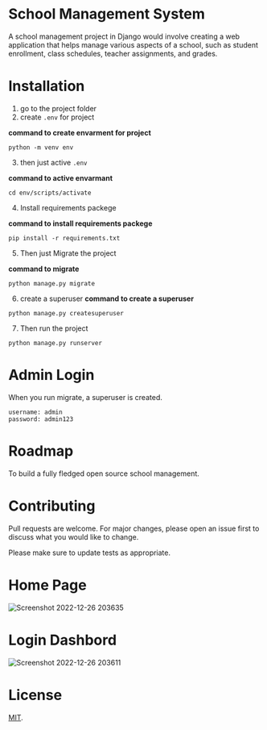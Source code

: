 # School Management System 
A school management project in Django would involve creating a web application that helps manage various aspects of a school, such as student enrollment, class schedules, teacher assignments, and grades.


# Installation 
1. go to the project folder
2. create `.env` for project

**command to create envarment for project**
``` 
python -m venv env
```

3. then just active `.env` 

**command to active envarmant**
``` 
cd env/scripts/activate
```

4. Install requirements packege

**command to install requirements packege**
``` 
pip install -r requirements.txt
```

5. Then just Migrate the project

**command to migrate**
```
python manage.py migrate
```
6. create a superuser
**command to create a superuser**
```
python manage.py createsuperuser
```

7. Then run the project 
```
python manage.py runserver
```


# Admin Login
When you run migrate, a superuser is created.
```
username: admin
password: admin123
```
# Roadmap
To build a fully fledged open source school management.

# Contributing
Pull requests are welcome. For major changes, please open an issue first to discuss what you would like to change.

Please make sure to update tests as appropriate.

# Home Page
![Screenshot 2022-12-26 203635](https://user-images.githubusercontent.com/55915722/209559479-3051517a-df8a-40d7-9993-0016ad1f2014.png)

# Login Dashbord
![Screenshot 2022-12-26 203611](https://user-images.githubusercontent.com/55915722/209559472-6a4addda-9f3d-4d7a-85e7-e335accebd6c.png)

# License
[MIT](https://github.com/TawsifXD/School-Management-System/blob/master/LICENSE).
